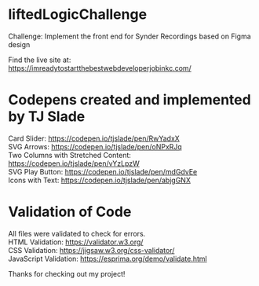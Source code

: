 # liftedLogicChallenge
 Challenge: Implement the front end for Synder Recordings based on Figma design
 
 Find the live site at: https://imreadytostartthebestwebdeveloperjobinkc.com/
 
# Codepens created and implemented by TJ Slade
Card Slider: https://codepen.io/tjslade/pen/RwYadxX<br>
SVG Arrows: https://codepen.io/tjslade/pen/oNPxRJq<br>
Two Columns with Stretched Content: https://codepen.io/tjslade/pen/vYzLpzW<br>
SVG Play Button: https://codepen.io/tjslade/pen/mdGdvEe<br>
Icons with Text: https://codepen.io/tjslade/pen/abjgGNX<br>

# Validation of Code
All files were validated to check for errors.  
HTML Validation: https://validator.w3.org/<br>
CSS Validation: https://jigsaw.w3.org/css-validator/<br>
JavaScript Validation: https://esprima.org/demo/validate.html

Thanks for checking out my project!

